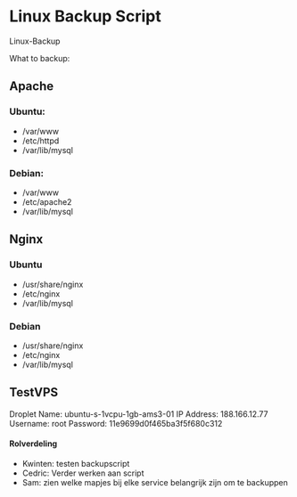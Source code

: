 # Linux Backup Script
Linux-Backup

What to backup:

## Apache

### Ubuntu:
- /var/www
- /etc/httpd
- /var/lib/mysql

### Debian:

- /var/www
- /etc/apache2
- /var/lib/mysql

## Nginx

### Ubuntu
- /usr/share/nginx
- /etc/nginx
- /var/lib/mysql

### Debian

- /usr/share/nginx
- /etc/nginx
- /var/lib/mysql

## TestVPS
Droplet Name: ubuntu-s-1vcpu-1gb-ams3-01
IP Address: 188.166.12.77
Username: root
Password: 11e9699d0f465ba3f5f680c312

#### Rolverdeling

- Kwinten: testen backupscript
- Cedric: Verder werken aan script
- Sam: zien welke mapjes bij elke service belangrijk zijn om te backuppen
